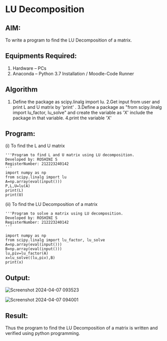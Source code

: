 # LU Decomposition 

## AIM:
To write a program to find the LU Decomposition of a matrix.

## Equipments Required:
1. Hardware – PCs
2. Anaconda – Python 3.7 Installation / Moodle-Code Runner

## Algorithm
1. Define the package as scipy.linalg import lu.
2.Get input from user and print L and U matrix by 'print' .
3.Define a package as "from scipy.linalg import lu_factor, lu_solve" and create the variable as 'X' include the package in that variable.
4.print the variable 'X'


## Program:
(i) To find the L and U matrix
```
'''Program to find L and U matrix using LU decomposition.
Developed by: ROSHINI S
RegisterNumber: 212223240142
'''
import numpy as np
from scipy.linalg import lu
A=np.array(eval(input()))
P,L,U=lu(A)
print(L)
print(U)
```
(ii) To find the LU Decomposition of a matrix
```
'''Program to solve a matrix using LU decomposition.
Developed by: ROSHINI S 
RegisterNumber: 212223240142
'''

import numpy as np
from scipy.linalg import lu_factor, lu_solve
A=np.array(eval(input()))
B=np.array(eval(input()))
lu,piv=lu_factor(A)
x=lu_solve((lu,piv),B)
print(x)
```

## Output:

![Screenshot 2024-04-07 093523](https://github.com/Roshini2201/LU-Decomposition/assets/154105318/8f860ba7-998f-4051-b41f-7c9e483a0ef2)

![Screenshot 2024-04-07 094001](https://github.com/Roshini2201/LU-Decomposition/assets/154105318/fb5289d0-c5ec-46d8-99cf-6ac366f26faa)

## Result:
Thus the program to find the LU Decomposition of a matrix is written and verified using python programming.

